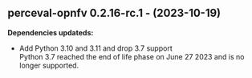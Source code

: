 ## perceval-opnfv 0.2.16-rc.1 - (2023-10-19)

**Dependencies updateds:**

 * Add Python 3.10 and 3.11 and drop 3.7 support\
   Python 3.7 reached the end of life phase on June 27 2023 and is no
   longer supported.


